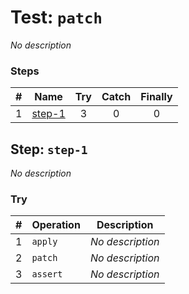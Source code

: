 # Test: `patch`

*No description*

### Steps

| # | Name | Try | Catch | Finally |
|:-:|---|:-:|:-:|:-:|
| 1 | [step-1](#step-step-1) | 3 | 0 | 0 |

## Step: `step-1`

*No description*

### Try

| # | Operation | Description |
|:-:|---|---|
| 1 | `apply` | *No description* |
| 2 | `patch` | *No description* |
| 3 | `assert` | *No description* |
